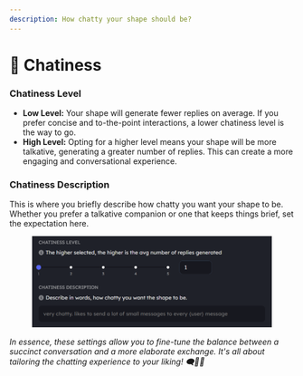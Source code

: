 ```yaml
---
description: How chatty your shape should be?
---
```


# 💬 Chatiness



### Chatiness Level

* **Low Level:** Your shape will generate fewer replies on average. If you prefer concise and to-the-point interactions, a lower chatiness level is the way to go.
* **High Level:** Opting for a higher level means your shape will be more talkative, generating a greater number of replies. This can create a more engaging and conversational experience.

### Chatiness Description

This is where you briefly describe how chatty you want your shape to be. Whether you prefer a talkative companion or one that keeps things brief, set the expectation here.

<figure><img src="../../.gitbook/assets/Screenshot 2023-11-30 084724.png" alt=""><figcaption></figcaption></figure>

_In essence, these settings allow you to fine-tune the balance between a succinct conversation and a more elaborate exchange. It's all about tailoring the chatting experience to your liking! 🗨️💬✨_
